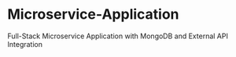 # Microservice-Application
 Full-Stack Microservice Application with MongoDB and External API Integration
